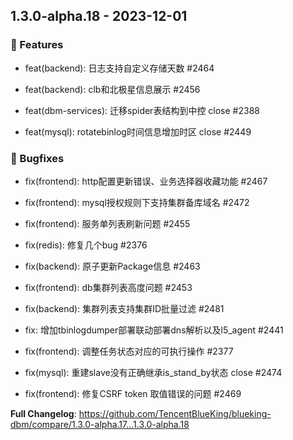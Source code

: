 ## 1.3.0-alpha.18 - 2023-12-01

### 🚀 Features

- feat(backend): 日志支持自定义存储天数 #2464

- feat(backend): clb和北极星信息展示 #2456

- feat(dbm-services): 迁移spider表结构到中控 close #2388

- feat(mysql): rotatebinlog时间信息增加时区 close #2449


### 🐛 Bugfixes

- fix(frontend): http配置更新错误、业务选择器收藏功能 #2467

- fix(frontend): mysql授权规则下支持集群备库域名 #2472

- fix(frontend): 服务单列表刷新问题 #2455

- fix(redis): 修复几个bug #2376

- fix(backend): 原子更新Package信息 #2463

- fix(frontend): db集群列表高度问题 #2453

- fix(backend): 集群列表支持集群ID批量过滤 #2481

- fix: 增加tbinlogdumper部署联动部署dns解析以及l5_agent #2441

- fix(frontend): 调整任务状态对应的可执行操作 #2377

- fix(mysql): 重建slave没有正确继承is_stand_by状态 close #2474

- fix(frontend): 修复CSRF token 取值错误的问题 #2469



**Full Changelog**: https://github.com/TencentBlueKing/blueking-dbm/compare/1.3.0-alpha.17...1.3.0-alpha.18